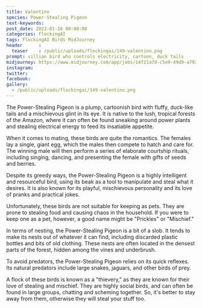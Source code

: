 ```yaml
---
title: Valentino
species: Power-Stealing Pigeon
text-keywords: 
post_date: 2023-01-16 00:00:00
categories: FlockingAI
tags: FlockingAI Birds MidJourney 
header      :
  teaser    : /public/uploads/flockingai/149-valentino.png
prompt: villian bird who controls electricity, cartoon, duck tails
midjourney: https://www.midjourney.com/app/jobs/14f21a7d-c5e9-49d9-a792-2bf680b1921b
instagram: 
twitter: 
facebook: 
gallery: 
  - /public/uploads/flockingai/149-valentino.png
---
```


The Power-Stealing Pigeon is a plump, cartoonish bird with fluffy, duck-like tails and a mischievous glint in its eye. It is native to the lush, tropical forests of the Amazon, where it can often be found sneaking around power plants and stealing electrical energy to feed its insatiable appetite.

When it comes to mating, these birds are quite the romantics. The females lay a single, giant egg, which the males then compete to hatch and care for. The winning male will then perform a series of elaborate courtship rituals, including singing, dancing, and presenting the female with gifts of seeds and berries.

Despite its greedy ways, the Power-Stealing Pigeon is a highly intelligent and resourceful bird, using its beak as a tool to manipulate and steal what it desires. It is also known for its playful, mischievous personality and its love of pranks and practical jokes.

Unfortunately, these birds are not suitable for keeping as pets. They are prone to stealing food and causing chaos in the household. If you were to keep one as a pet, however, a good name might be "Prickles" or "Mischief."

In terms of nesting, the Power-Stealing Pigeon is a bit of a slob. It tends to make its nests out of whatever it can find, including discarded plastic bottles and bits of old clothing. These nests are often located in the densest parts of the forest, hidden among the vines and underbrush.

To avoid predators, the Power-Stealing Pigeon relies on its quick reflexes. Its natural predators include large snakes, jaguars, and other birds of prey.

A flock of these birds is known as a "thievery," as they are known for their love of stealing and mischief. They are highly social birds, and can often be found in large groups, chatting and scheming together. So, it's better to stay away from them, otherwise they will steal your stuff too.

